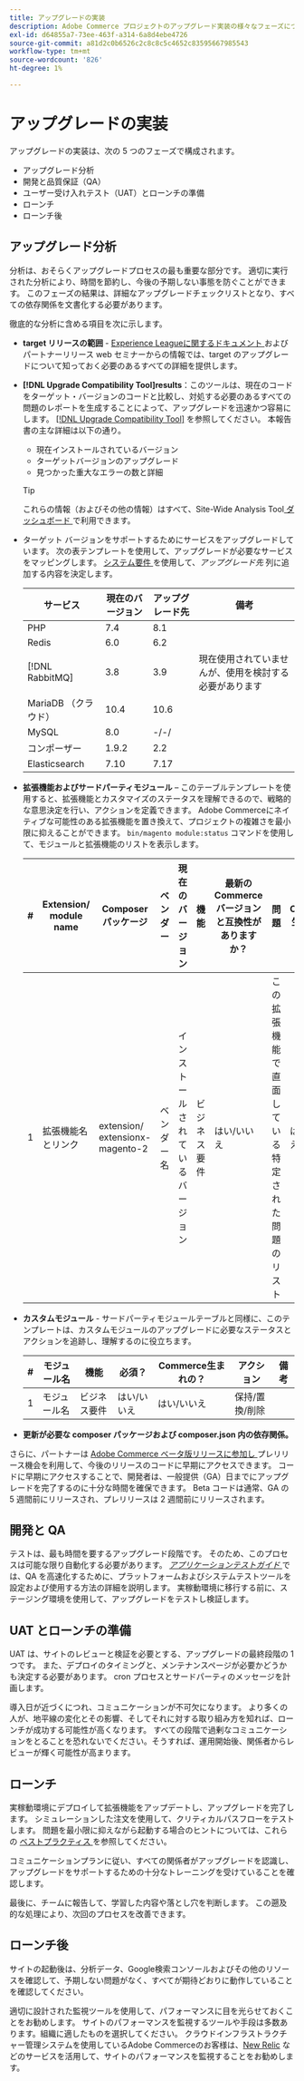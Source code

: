 ```yaml
---
title: アップグレードの実装
description: Adobe Commerce プロジェクトのアップグレード実装の様々なフェーズについて説明します。
exl-id: d64855a7-73ee-463f-a314-6a8d4ebe4726
source-git-commit: a81d2c0b6526c2c8c8c5c4652c83595667985543
workflow-type: tm+mt
source-wordcount: '826'
ht-degree: 1%

---
```


# アップグレードの実装

アップグレードの実装は、次の 5 つのフェーズで構成されます。

- アップグレード分析
- 開発と品質保証（QA）
- ユーザー受け入れテスト（UAT）とローンチの準備
- ローンチ
- ローンチ後

## アップグレード分析

分析は、おそらくアップグレードプロセスの最も重要な部分です。 適切に実行された分析により、時間を節約し、今後の予期しない事態を防ぐことができます。 このフェーズの結果は、詳細なアップグレードチェックリストとなり、すべての依存関係を文書化する必要があります。

徹底的な分析に含める項目を次に示します。

- **target リリースの範囲** - [Experience Leagueに関するドキュメント ](../../release/release-notes/overview.md) およびパートナーリリース web セミナーからの情報では、target のアップグレードについて知っておく必要のあるすべての詳細を提供します。

- **[!DNL Upgrade Compatibility Tool]results**：このツールは、現在のコードをターゲット・バージョンのコードと比較し、対処する必要のあるすべての問題のレポートを生成することによって、アップグレードを迅速かつ容易にします。 [[!DNL Upgrade Compatibility Tool]](../upgrade-compatibility-tool/overview.md) を参照してください。 本報告書の主な詳細は以下の通り。

   - 現在インストールされているバージョン
   - ターゲットバージョンのアップグレード
   - 見つかった重大なエラーの数と詳細

  >[!TIP]
  >
  >これらの情報（およびその他の情報）はすべて、Site-Wide Analysis Tool[ ダッシュボード ](../../tools/site-wide-analysis-tool/dashboard.md) で利用できます。

- ターゲット バージョンをサポートするためにサービスをアップグレードしています。 次の表テンプレートを使用して、アップグレードが必要なサービスをマッピングします。 [ システム要件 ](../../installation/system-requirements.md) を使用して、_アップグレード先_ 列に追加する内容を決定します。


  | サービス | 現在のバージョン | アップグレード先 | 備考 |
  |-----------------|-----------------|------------|----------------------------------------------------------|
  | PHP | 7.4 | 8.1 |                                                          |
  | Redis | 6.0 | 6.2 |                                                          |
  | [!DNL RabbitMQ] | 3.8 | 3.9 | 現在使用されていませんが、使用を検討する必要があります |
  | MariaDB （クラウド） | 10.4 | 10.6 |                                                          |
  | MySQL | 8.0 | -/-/ |                                                          |
  | コンポーザー | 1.9.2 | 2.2 |                                                          |
  | Elasticsearch | 7.10 | 7.17 |                                                          |

- **拡張機能およびサードパーティモジュール** – このテーブルテンプレートを使用すると、拡張機能とカスタマイズのステータスを理解できるので、戦略的な意思決定を行い、アクションを定義できます。 Adobe Commerceにネイティブな可能性のある拡張機能を置き換えて、プロジェクトの複雑さを最小限に抑えることができます。 `bin/magento module:status` コマンドを使用して、モジュールと拡張機能のリストを表示します。

  | # | Extension/<br>module name | Composer パッケージ | ベンダー | 現在のバージョン | 機能 | 最新の <br>Commerce バージョンと互換性がありますか？ | 問題 | Commerce生まれの？ | アクション | 備考 |
  |---|-----------------------------|------------------------------------|-------------|-------------------|-----------------------|---------------------------------------------|--------------------------------------------------|---------------------|-------------------------|-------|
  | 1 | 拡張機能名とリンク | extension/<br>extensionx-magento-2 | ベンダー名 | インストールされているバージョン | ビジネス要件 | はい/いいえ | この拡張機能で直面している特定された問題のリスト | はい/いいえ | 保持/置換/削 <br> |       |

- **カスタムモジュール** - サードパーティモジュールテーブルと同様に、このテンプレートは、カスタムモジュールのアップグレードに必要なステータスとアクションを追跡し、理解するのに役立ちます。

  | # | モジュール名 | 機能 | 必須？ | Commerce生まれの？ | アクション | 備考 |
  |---|--------------|-----------------------|-----------|---------------------|---------------------|-------|
  | 1 | モジュール名 | ビジネス要件 | はい/いいえ | はい/いいえ | 保持/置換/削除 |       |

- **更新が必要な composer パッケージおよび composer.json 内の依存関係。**

さらに、パートナーは [Adobe Commerce ベータ版リリースに参加し ](../../release/beta.md) プレリリース機会を利用して、今後のリリースのコードに早期にアクセスできます。 コードに早期にアクセスすることで、開発者は、一般提供（GA）日までにアップグレードを完了するのに十分な時間を確保できます。 Beta コードは通常、GA の 5 週間前にリリースされ、プレリリースは 2 週間前にリリースされます。

## 開発と QA

テストは、最も時間を要するアップグレード段階です。 そのため、このプロセスは可能な限り自動化する必要があります。 _[アプリケーションテストガイド ](https://developer.adobe.com/commerce/testing/guide/)_ では、QA を高速化するために、プラットフォームおよびシステムテストツールを設定および使用する方法の詳細を説明します。 実稼動環境に移行する前に、ステージング環境を使用して、アップグレードをテストし検証します。

## UAT とローンチの準備

UAT は、サイトのレビューと検証を必要とする、アップグレードの最終段階の 1 つです。 また、デプロイのタイミングと、メンテナンスページが必要かどうかも決定する必要があります。 cron プロセスとサードパーティのメッセージを計画します。

導入日が近づくにつれ、コミュニケーションが不可欠になります。 より多くの人が、地平線の変化とその影響、そしてそれに対する取り組み方を知れば、ローンチが成功する可能性が高くなります。 すべての段階で過剰なコミュニケーションをとることを恐れないでください。そうすれば、運用開始後、関係者からレビューが輝く可能性が高まります。

## ローンチ

実稼動環境にデプロイして拡張機能をアップデートし、アップグレードを完了します。 シミュレーションした注文を使用して、クリティカルパスフローをテストします。 問題を最小限に抑えながら起動する場合のヒントについては、これらの [ ベストプラクティス ](../prepare/best-practices.md) を参照してください。

コミュニケーションプランに従い、すべての関係者がアップグレードを認識し、アップグレードをサポートするための十分なトレーニングを受けていることを確認します。

最後に、チームに報告して、学習した内容や落とし穴を判断します。 この遡及的な処理により、次回のプロセスを改善できます。

## ローンチ後

サイトの起動後は、分析データ、Google検索コンソールおよびその他のリソースを確認して、予期しない問題がなく、すべてが期待どおりに動作していることを確認してください。

適切に設計された監視ツールを使用して、パフォーマンスに目を光らせておくことをお勧めします。 サイトのパフォーマンスを監視するツールや手段は多数あります。組織に適したものを選択してください。 クラウドインフラストラクチャー管理システムを使用しているAdobe Commerceのお客様は、[New Relic](https://experienceleague.adobe.com/docs/commerce-cloud-service/user-guide/monitor/new-relic/new-relic-service.html) などのサービスを活用して、サイトのパフォーマンスを監視することをお勧めします。
